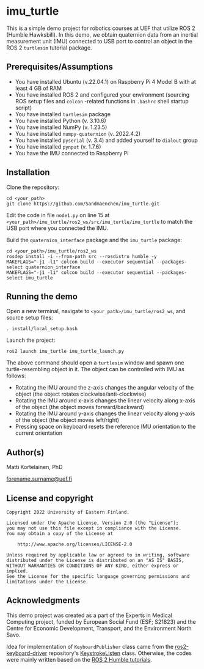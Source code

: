 # imu_turtle

This is a simple demo project for robotics courses at UEF that utilize ROS 2 (Humble Hawksbill). In this demo, we obtain quaternion data from an inertial measurement unit (IMU) connected to USB port to control an object in the ROS 2 `turtlesim` tutorial package.

## Prerequisites/Assumptions

- You have installed Ubuntu (v.22.04.1) on Raspberry Pi 4 Model B with at least 4 GB of RAM
- You have installed ROS 2 and configured your environment (sourcing ROS setup files and `colcon` -related functions in `.bashrc` shell startup script)
- You have installed `turtlesim` package
- You have installed Python (v. 3.10.6)
- You have installed NumPy (v. 1.23.5)
- You have installed `numpy-quaternion` (v. 2022.4.2)
- You have installed `pyserial` (v. 3.4) and added yourself to `dialout` group
- You have installed `pynput` (v. 1.7.6)
- You have the IMU connected to Raspberry Pi

## Installation

Clone the repository: 
```
cd <your_path>
git clone https://github.com/Sandmaenchen/imu_turtle.git
```

Edit the code in file `node1.py` on line 15 at `<your_path>/imu_turtle/ros2_ws/src/imu_turtle/imu_turtle` to match the USB port where you connected the IMU.

Build the `quaternion_interface` package and the `imu_turtle` package:
```
cd <your_path>/imu_turtle/ros2_ws
rosdep install -i --from-path src --rosdistro humble -y
MAKEFLAGS="-j1 -l1" colcon build --executor sequential --packages-select quaternion_interface
MAKEFLAGS="-j1 -l1" colcon build --executor sequential --packages-select imu_turtle
```

## Running the demo

Open a new terminal, navigate to `<your_path>/imu_turtle/ros2_ws`, and source setup files:
```
. install/local_setup.bash
```

Launch the project:
```
ros2 launch imu_turtle imu_turtle_launch.py
```

The above command should open a `turtlesim` window and spawn one turtle-resembling object in it. The object can be controlled with IMU as follows:
- Rotating the IMU around the z-axis changes the angular velocity of the object (the object rotates clockwise/anti-clockwise)
- Rotating the IMU around x-axis changes the linear velocity along x-axis of the object (the object moves forward/backward)
- Rotating the IMU around y-axis changes the linear velocity along y-axis of the object (the object moves left/right)
- Pressing space on keyboard resets the reference IMU orientation to the current orientation

## Author(s)

Matti Kortelainen, PhD 

forename.surname@uef.fi

## License and copyright
```
Copyright 2022 University of Eastern Finland.

Licensed under the Apache License, Version 2.0 (the "License");
you may not use this file except in compliance with the License.
You may obtain a copy of the License at

    http://www.apache.org/licenses/LICENSE-2.0

Unless required by applicable law or agreed to in writing, software
distributed under the License is distributed on an "AS IS" BASIS,
WITHOUT WARRANTIES OR CONDITIONS OF ANY KIND, either express or implied.
See the License for the specific language governing permissions and
limitations under the License.
```

## Acknowledgments

This demo project was created as a part of the Experts in Medical Computing project, funded by European Social Fund (ESF; S21823) and the Centre for Economic Development, Transport, and the Environment North Savo.

Idea for implementation of `KeyboardPublisher` class came from the [ros2-keyboard-driver](https://github.com/RoverRobotics-archive/ros2-keyboard-driver) repository's [KeystrokeListen](https://github.com/RoverRobotics-archive/ros2-keyboard-driver/blob/master/keystroke/listen.py) class. Otherwise, the codes were mainly written based on the [ROS 2 Humble tutorials](https://docs.ros.org/en/humble/Tutorials.html). 
